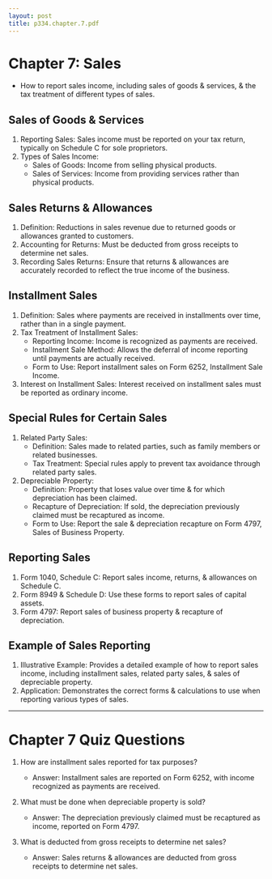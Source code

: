 ```yaml
---
layout: post
title: p334.chapter.7.pdf
--- 
```


# Chapter 7: Sales

- How to report sales income, including sales of goods & services, & the tax treatment of different types of sales.

## Sales of Goods & Services

1. Reporting Sales: Sales income must be reported on your tax return, typically on Schedule C for sole proprietors.
2. Types of Sales Income:
   - Sales of Goods: Income from selling physical products.
   - Sales of Services: Income from providing services rather than physical products.

## Sales Returns & Allowances

1. Definition: Reductions in sales revenue due to returned goods or allowances granted to customers.
2. Accounting for Returns: Must be deducted from gross receipts to determine net sales.
3. Recording Sales Returns: Ensure that returns & allowances are accurately recorded to reflect the true income of the business.

## Installment Sales

1. Definition: Sales where payments are received in installments over time, rather than in a single payment.
2. Tax Treatment of Installment Sales:
   - Reporting Income: Income is recognized as payments are received.
   - Installment Sale Method: Allows the deferral of income reporting until payments are actually received.
   - Form to Use: Report installment sales on Form 6252, Installment Sale Income.
3. Interest on Installment Sales: Interest received on installment sales must be reported as ordinary income.

## Special Rules for Certain Sales

1. Related Party Sales:
   - Definition: Sales made to related parties, such as family members or related businesses.
   - Tax Treatment: Special rules apply to prevent tax avoidance through related party sales.
2. Depreciable Property:
   - Definition: Property that loses value over time & for which depreciation has been claimed.
   - Recapture of Depreciation: If sold, the depreciation previously claimed must be recaptured as income.
   - Form to Use: Report the sale & depreciation recapture on Form 4797, Sales of Business Property.

## Reporting Sales

1. Form 1040, Schedule C: Report sales income, returns, & allowances on Schedule C.
2. Form 8949 & Schedule D: Use these forms to report sales of capital assets.
3. Form 4797: Report sales of business property & recapture of depreciation.

## Example of Sales Reporting

1. Illustrative Example: Provides a detailed example of how to report sales income, including installment sales, related party sales, & sales of depreciable property.
2. Application: Demonstrates the correct forms & calculations to use when reporting various types of sales.

---

# Chapter 7 Quiz Questions

1. How are installment sales reported for tax purposes?
   - Answer: Installment sales are reported on Form 6252, with income recognized as payments are received.

2. What must be done when depreciable property is sold?
   - Answer: The depreciation previously claimed must be recaptured as income, reported on Form 4797.

3. What is deducted from gross receipts to determine net sales?
   - Answer: Sales returns & allowances are deducted from gross receipts to determine net sales.
